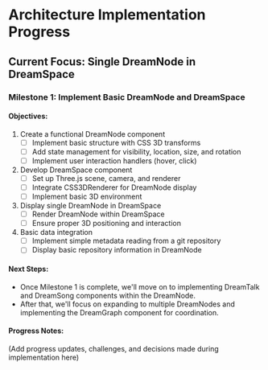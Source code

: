 # Architecture Implementation Progress

## Current Focus: Single DreamNode in DreamSpace

### Milestone 1: Implement Basic DreamNode and DreamSpace

#### Objectives:
1. Create a functional DreamNode component
   - [ ] Implement basic structure with CSS 3D transforms
   - [ ] Add state management for visibility, location, size, and rotation
   - [ ] Implement user interaction handlers (hover, click)

2. Develop DreamSpace component
   - [ ] Set up Three.js scene, camera, and renderer
   - [ ] Integrate CSS3DRenderer for DreamNode display
   - [ ] Implement basic 3D environment

3. Display single DreamNode in DreamSpace
   - [ ] Render DreamNode within DreamSpace
   - [ ] Ensure proper 3D positioning and interaction

4. Basic data integration
   - [ ] Implement simple metadata reading from a git repository
   - [ ] Display basic repository information in DreamNode

#### Next Steps:
- Once Milestone 1 is complete, we'll move on to implementing DreamTalk and DreamSong components within the DreamNode.
- After that, we'll focus on expanding to multiple DreamNodes and implementing the DreamGraph component for coordination.

#### Progress Notes:
(Add progress updates, challenges, and decisions made during implementation here)
